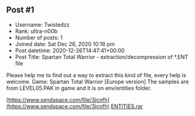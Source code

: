 ## Post #1
- Username: Twistedzz
- Rank: ultra-n00b
- Number of posts: 1
- Joined date: Sat Dec 26, 2020 10:18 pm
- Post datetime: 2020-12-26T14:47:41+00:00
- Post Title: Spartan Total Warrior - extraction/decompression of *.ENT file

Please help me to find out a way to extract this kind of file, every help is welcome.
Game: Spartan Total Warrior [Europe version]
The samples are from LEVEL05.PAK in game and it is on env/entities folder.

[https://www.sendspace.com/file/3jcnfh](https://www.sendspace.com/file/3jcnfh)
[ENTITIES.rar](https://xentaxbackup.github.io/file/19231_ENTITIES.rar)

